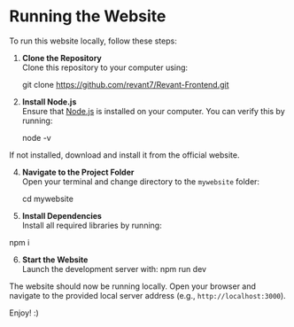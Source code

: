 # Running the Website

To run this website locally, follow these steps:

1. **Clone the Repository**  
   Clone this repository to your computer using:

   git clone https://github.com/revant7/Revant-Frontend.git

3. **Install Node.js**  
Ensure that [Node.js](https://nodejs.org/) is installed on your computer. You can verify this by running:

     node -v

  If not installed, download and install it from the official website.


4. **Navigate to the Project Folder**  
Open your terminal and change directory to the `mywebsite` folder:

   cd mywebsite

5. **Install Dependencies**  
Install all required libraries by running:

 npm i

6. **Start the Website**  
Launch the development server with:
   npm run dev

The website should now be running locally. Open your browser and navigate to the provided local server address (e.g., `http://localhost:3000`).

Enjoy! :)


